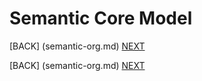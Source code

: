 # Semantic Core Model

[BACK] (semantic-org.md) [NEXT](semantic-app-model-primer.md)




[BACK] (semantic-org.md) [NEXT](semantic-app-model-primer.md)
